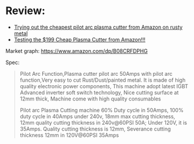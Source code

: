 # Review:
- [Trying out the cheapest pilot arc plasma cutter from Amazon on rusty metal](https://youtu.be/GOLom8rODVQ)
- [Testing the $199 Cheap Plasma Cutter from Amazon!!!](https://youtu.be/CId8FIMmOYM)

Market graph: https://www.amazon.com/dp/B08CRFDPHG

Spec:  
>Pilot Arc Function,Plasma cutter pilot arc 50Amps with pilot arc function,Very easy to cut Rust/Dust/painted metal. It is made of high quality electronic power components, This machine adopt latest IGBT Advanced inverter soft switch technology, Nice cutting surface at 12mm thick, Machine come with high quality consumables
>
>Pilot arc Plasma Cutting machine 60% Duty cycle in 50Amps, 100% duty cycle in 40Amps under 240v, 18mm max cutting thickness, 12mm quality cutting thickness in 240v@60PSI 50A; Under 120V, it is 35Amps. Quality cutting thickness is 12mm, Severance cutting thickness 12mm in 120V@60PSI 35Amps
